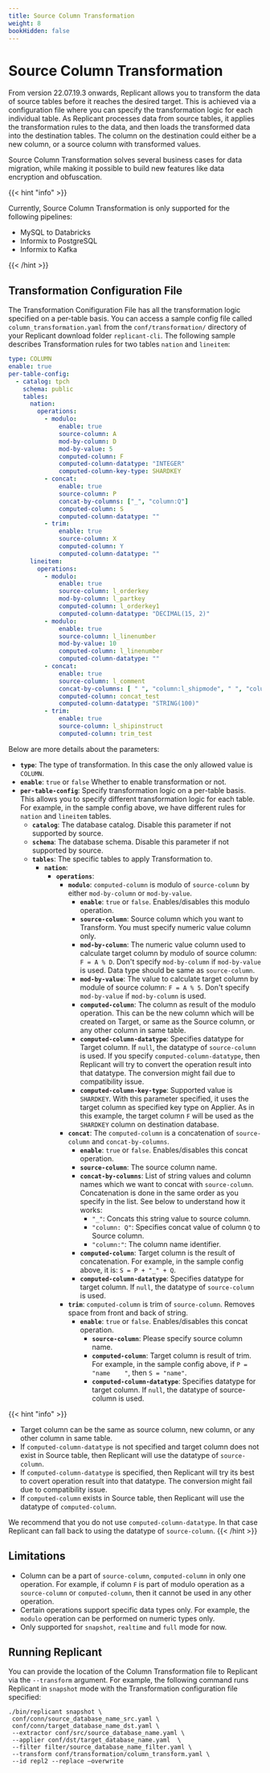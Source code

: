 ```yaml
---
title: Source Column Transformation
weight: 8
bookHidden: false
---
```


# Source Column Transformation
From version 22.07.19.3 onwards, Replicant allows you to transform the data of source tables before it reaches the desired target. This is achieved via a configuration file where you can specify the transformation logic for each individual table. As Replicant processes data from source tables, it applies the transformation rules to the data, and then loads the transformed data into the destination tables. The column on the destination could either be a new column, or a source column with transformed values.

Source Column Transformation solves several business cases for data migration, while making it possible to build new features like data encryption and obfuscation.

{{< hint "info" >}}

Currently, Source Column Transformation is only supported for the following pipelines:

- MySQL to Databricks
- Informix to PostgreSQL
- Informix to Kafka
  
{{< /hint >}}

## Transformation Configuration File

The Transformation Conifiguration File has all the transformation logic specified on a per-table basis. You can access a sample config file called `column_transformation.yaml` from the `conf/transformation/` directory of your Replicant download folder `replicant-cli`. The following sample describes Transformation rules for two tables `nation` and `lineitem`:

```YAML
type: COLUMN
enable: true
per-table-config:
  - catalog: tpch                                    
    schema: public                                   
    tables:
      nation:
        operations:
          - modulo:                                  
              enable: true                           
              source-column: A                       
              mod-by-column: D                       
              mod-by-value: 5                        
              computed-column: F                       
              computed-column-datatype: "INTEGER"      
              computed-column-key-type: SHARDKEY                        
          - concat:                                  
              enable: true                            
              source-column: P                        
              concat-by-columns: ["_", "column:Q"]   
              computed-column: S                       
              computed-column-datatype: ""             
          - trim:                                    
              enable: true                            
              source-column: X                        
              computed-column: Y                       
              computed-column-datatype: ""            
      lineitem:
        operations:
          - modulo:
              enable: true
              source-column: l_orderkey
              mod-by-column: l_partkey
              computed-column: l_orderkey1
              computed-column-datatype: "DECIMAL(15, 2)"
          - modulo:
              enable: true
              source-column: l_linenumber
              mod-by-value: 10
              computed-column: l_linenumber
              computed-column-datatype: ""
          - concat:
              enable: true
              source-column: l_comment
              concat-by-columns: [ " ", "column:l_shipmode", " ", "column:l_linestatus", " " ]
              computed-column: concat_test
              computed-column-datatype: "STRING(100)"
          - trim:
              enable: true
              source-column: l_shipinstruct
              computed-column: trim_test
```

Below are more details about the parameters:

- **`type`**: The type of transformation. In this case the only allowed value is `COLUMN`.
- **`enable`**: `true` or `false` Whether to enable transformation or not.
- **`per-table-config`**: Specify transformation logic on a per-table basis. This allows you to specify different transformation logic for each table. For example, in the sample config above, we have different rules for `nation` and `lineitem` tables.
  - **`catalog`**: The database catalog. Disable this parameter if not supported by source.
  - **`schema`**: The database schema. Disable this parameter if not supported by source.
  - **`tables`**: The specific tables to apply Transformation to.
    - **`nation`**: 
      - **`operations`**:
        - **`modulo`**: `computed-column` is modulo of `source-column` by either `mod-by-column` or `mod-by-value`.
          - **`enable`**: `true` or `false`. Enables/disables this modulo operation.
          - **`source-column`**: Source column which you want to Transform. You must specify numeric value column only.
          - **`mod-by-column`**: The numeric value column used to calculate target column by modulo of source column: `F = A % D`. Don't specify `mod-by-column` if `mod-by-value` is used. Data type should be same as `source-column`.
          - **`mod-by-value`**: The value to calculate target column by module of source column: `F = A % 5`. Don't specify `mod-by-value` if `mod-by-column` is used.
          - **`computed-column`**: The column as result of the modulo operation. This can be the new column which will be created on Target, or same as the Source column, or any other column in same table.
          - **`computed-column-datatype`**: Specifies datatype for Target column. If `null`, the datatype of `source-column` is used. If you specify `computed-column-datatype`, then Replicant will try to convert the operation result into that datatype. The conversion might fail due to compatibility issue.
          - **`computed-column-key-type`**: Supported value is `SHARDKEY`. With this parameter specified, it uses the target column as specified key type on Applier. As in this example, the target column `F` will be used as the `SHARDKEY` column on destination database.
        - **`concat`**: The `computed-column` is a concatenation of `source-column` and `concat-by-columns`.
          - **`enable`**: `true` or `false`. Enables/disables this concat operation.
          - **`source-column`**: The source column name.
          - **`concat-by-columns`**: List of string values and column names which we want to concat with `source-column`. Concatenation is done in the same order as you specify in the list. See below to understand how it works:
            - `"_"`: Concats this string value to source column. 
            - `"column: Q"`: Specifies concat value of column `Q` to Source column. 
            - `"column:"`: The column name identifier. 
          - **`computed-column`**: Target column is the result of concatenation. For example, in the sample config above, it is: `S = P + "_" + Q`.
          - **`computed-column-datatype`**: Specifies datatype for target column. If `null`, the datatype of `source-column` is used.
        - **`trim`**: `computed-column` is trim of `source-column`. Removes space from front and back of string.
          - **`enable`**: `true` or `false`. Enables/disables this concat operation.
              - **`source-column`**: Please specify source column name.
              - **`computed-column`**: Target column is result of trim. For example,  in the sample config above, if `P = "name    "`, then `S = "name"`.
              - **`computed-column-datatype`**: Specifies datatype for target column. If `null`, the datatype of source-column is used.

{{< hint "info" >}}
- Target column can be the same as source column, new column, or any other column in same table.
- If `computed-column-datatype` is not specified and target column does not exist in Source table, then Replicant will use the datatype of `source-column`.
- If `computed-column-datatype` is specified, then Replicant will try its best to covert operation result into that datatype. The conversion might fail due to compatibility issue.
- If `computed-column` exists in Source table, then Replicant will use the datatype of `computed-column`.

We recommend that you do not use `computed-column-datatype`. In that case Replicant can fall back to using the datatype of `source-column`.
{{< /hint >}}

## Limitations

- Column can be a part of `source-column`, `computed-column` in only one operation. For example, if column `F` is part of modulo operation as a `source-column` or `computed-column`, then it cannot be used in any other operation.
- Certain operations support specific data types only. For example, the `modulo` operation can be performed on numeric types only.
- Only supported for `snapshot`, `realtime` and `full` mode for now.

## Running Replicant

You can provide the location of the Column Transformation file to Replicant via the `--transform` argument. For example, the following command runs Replicant in `snapshot` mode with the Transformation configuration file specified:

```shell
./bin/replicant snapshot \
 conf/conn/source_database_name_src.yaml \
 conf/conn/target_database_name_dst.yaml \
 --extractor conf/src/source_database_name.yaml \
 --applier conf/dst/target_database_name.yaml  \
 --filter filter/source_database_name_filter.yaml \
 --transform conf/transformation/column_transform.yaml \
 --id repl2 --replace –overwrite
```
